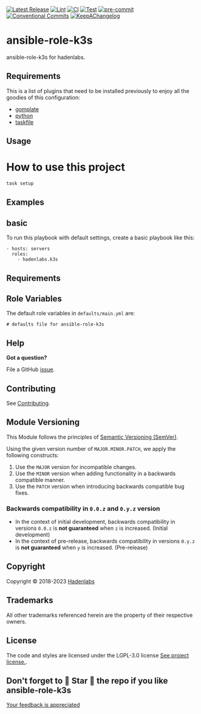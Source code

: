 <!--


  ** DO NOT EDIT THIS FILE
  **
  ** 1) Make all changes to `provision/generator/README.yaml`
  ** 2) Run`task readme` to rebuild this file.
  **
  ** (We maintain HUNDREDS of open source projects. This is how we maintain our sanity.)
  **


  -->

[![Latest Release](https://img.shields.io/github/release/hadenlabs/ansible-role-k3s)](https://github.com/hadenlabs/ansible-role-k3s/releases) [![Lint](https://img.shields.io/github/workflow/status/hadenlabs/ansible-role-k3s/lint-code)](https://github.com/hadenlabs/ansible-role-k3s/actions?workflow=lint-code) [![CI](https://img.shields.io/github/workflow/status/hadenlabs/ansible-role-k3s/ci)](https://github.com/hadenlabs/ansible-role-k3s/actions?workflow=ci) [![Test](https://img.shields.io/github/workflow/status/hadenlabs/ansible-role-k3s/test)](https://github.com/hadenlabs/ansible-role-k3s/actions?workflow=test) [![pre-commit](https://img.shields.io/badge/pre--commit-enabled-brightgreen?logo=pre-commit&logoColor=white)](https://github.com/pre-commit/pre-commit) [![Conventional Commits](https://img.shields.io/badge/Conventional%20Commits-1.0.0-yellow)](https://conventionalcommits.org) [![KeepAChangelog](https://img.shields.io/badge/changelog-Keep%20a%20Changelog%20v1.0.0-orange)](https://keepachangelog.com)

# ansible-role-k3s

ansible-role-k3s for hadenlabs.

## Requirements

This is a list of plugins that need to be installed previously to enjoy all the goodies of this configuration:

- [gomplate](https://github.com/hairyhenderson/gomplate)
- [python](https://www.python.org)
- [taskfile](https://github.com/go-task/task)

## Usage

# How to use this project

```bash
task setup
```

## Examples

<!-- Space: Projects -->
<!-- Parent: Project -->
<!-- Title: Project Examples -->
<!-- Label: Examples -->
<!-- Include: docs/disclaimer.md -->
<!-- Include: ac:toc -->

## basic

To run this playbook with default settings, create a basic playbook like this:

```{.yaml}
- hosts: servers
  roles:
    - hadenlabs.k3s
```

## Requirements

## Role Variables

The default role variables in `defaults/main.yml` are:

```{.yaml}
# defaults file for ansible-role-k3s
```

## Help

**Got a question?**

File a GitHub [issue](https://github.com/hadenlabs/ansible-role-k3s/issues).

## Contributing

See [Contributing](./docs/contributing.md).

## Module Versioning

This Module follows the principles of [Semantic Versioning (SemVer)](https://semver.org/).

Using the given version number of `MAJOR.MINOR.PATCH`, we apply the following constructs:

1. Use the `MAJOR` version for incompatible changes.
1. Use the `MINOR` version when adding functionality in a backwards compatible manner.
1. Use the `PATCH` version when introducing backwards compatible bug fixes.

### Backwards compatibility in `0.0.z` and `0.y.z` version

- In the context of initial development, backwards compatibility in versions `0.0.z` is **not guaranteed** when `z` is increased. (Initial development)
- In the context of pre-release, backwards compatibility in versions `0.y.z` is **not guaranteed** when `y` is increased. (Pre-release)

## Copyright

Copyright © 2018-2023 [Hadenlabs](https://hadenlabs.com)

## Trademarks

All other trademarks referenced herein are the property of their respective owners.

## License

The code and styles are licensed under the LGPL-3.0 license [See project license.](LICENSE).

## Don't forget to 🌟 Star 🌟 the repo if you like ansible-role-k3s

[Your feedback is appreciated](https://github.com/hadenlabs/ansible-role-k3s/issues)
